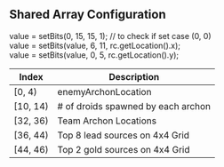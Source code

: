 ## Shared Array Configuration

value = setBits(0, 15, 15, 1); // to check if set case (0, 0)\
value = setBits(value, 6, 11, rc.getLocation().x);\
value = setBits(value, 0, 5, rc.getLocation().y);


| Index          | Description                        |
|----------------|------------------------------------|
| [0, 4)         | enemyArchonLocation                |
| [10, 14)       | # of droids spawned by each archon |
| [32, 36)       | Team Archon Locations              |
| [36, 44)       | Top 8 lead sources on 4x4 Grid     |
| [44, 46)       | Top 2 gold sources on 4x4 Grid     |